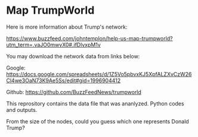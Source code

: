 # Map TrumpWorld

Here is more information about Trump's network: 

https://www.buzzfeed.com/johntemplon/help-us-map-trumpworld?utm_term=.vaJO0mwvX0#.ifDlvxpM1v

You may download the network data from links below:

Google: https://docs.google.com/spreadsheets/d/1Z5Vo5pbvxKJ5XpfALZXvCzW26Cl4we3OaN73K9Ae5Ss/edit#gid=1996904412

Github: https://github.com/BuzzFeedNews/trumpworld

This reprository contains the data file that was ananlyzed.  Python codes and outputs.  

From the size of the nodes, could you guess which one represents Donald Trump?
